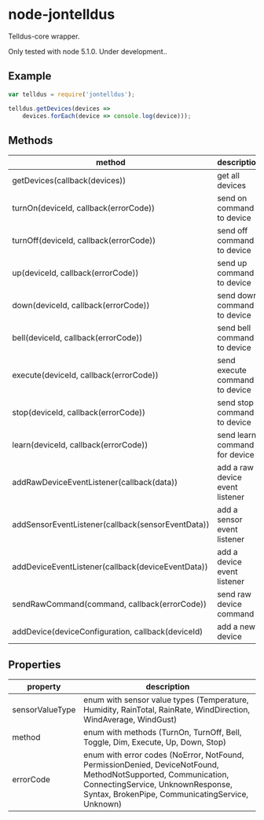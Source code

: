 # node-jontelldus
Telldus-core wrapper.

Only tested with node 5.1.0. Under development..

## Example

```javascript
var telldus = require('jontelldus');

telldus.getDevices(devices => 
	devices.forEach(device => console.log(device)));
```

## Methods
| method | description |
|--------|-------------|
| getDevices(callback(devices)) | get all devices |
| turnOn(deviceId, callback(errorCode)) | send on command to device | 
| turnOff(deviceId, callback(errorCode)) | send off command to device |
| up(deviceId, callback(errorCode)) | send up command to device |
| down(deviceId, callback(errorCode)) | send down command to device |
| bell(deviceId, callback(errorCode)) | send bell command to device |
| execute(deviceId, callback(errorCode)) | send execute command to device |
| stop(deviceId, callback(errorCode)) | send stop command to device |
| learn(deviceId, callback(errorCode)) | send learn command for device |
| addRawDeviceEventListener(callback(data)) | add a raw device event listener |
| addSensorEventListener(callback(sensorEventData)) | add a sensor event listener |
| addDeviceEventListener(callback(deviceEventData)) | add a device event listener |
| sendRawCommand(command, callback(errorCode)) | send raw device command |
| addDevice(deviceConfiguration, callback(deviceId) | add a new device |

## Properties
| property | description |
|----------|-------------|
| sensorValueType | enum with sensor value types (Temperature, Humidity, RainTotal, RainRate, WindDirection, WindAverage, WindGust) |
| method | enum with methods (TurnOn, TurnOff, Bell, Toggle, Dim, Execute, Up, Down, Stop) |
| errorCode | enum with error codes (NoError, NotFound, PermissionDenied, DeviceNotFound, MethodNotSupported, Communication, ConnectingService, UnknownResponse, Syntax, BrokenPipe, CommunicatingService, Unknown) |

